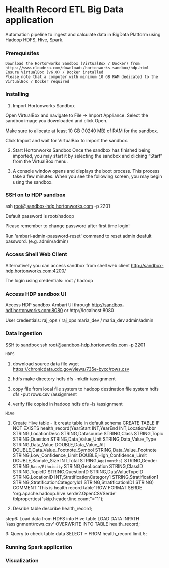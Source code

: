 # Health Record ETL Big Data application

Automation pipeline to ingest and calculate data in BigData Platform using Hadoop HDFS, Hive, Spark.

### Prerequisites

```
Download the Hortonworks Sandbox (VirtualBox / Docker) from 
https://www.cloudera.com/downloads/hortonworks-sandbox/hdp.html
Ensure VirtualBox (v6.0) / Docker installed
Please note that a computer with minimum 10 GB RAM dedicated to the VirtualBox / Docker required
```

### Installing

1. Import Hortonworks Sandbox

Open VirtualBox and navigate to File -> Import Appliance. Select the sandbox image you downloaded and click Open.

Make sure to allocate at least 10 GB (10240 MB) of RAM for the sandbox.

Click Import and wait for VirtualBox to import the sandbox.

2. Start Hortonworks Sandbox
Once the sandbox has finished being imported, you may start it by selecting the sandbox and clicking “Start” from the VirtualBox menu.

3. A console window opens and displays the boot process. This process take a few minutes. When you see the following screen, you may begin using the sandbox.

### SSH on to HDP sandbox
ssh root@sandbox-hdp.hortonworks.com -p 2201

Default password is root/hadoop

Please remember to change password after first time login!

Run 'ambari-admin-password-reset' command to reset admin deafult password. (e.g. admin/admin)

### Access Shell Web Client

Alternatively you can access sandbox from shell web client
http://sandbox-hdp.hortonworks.com:4200/ 

The login using credentials: root / hadoop

### Access HDP sandbox UI 

Access HDP sandbox Ambari UI through http://sandbox-hdf.hortonworks.com:8080 or http://localhost:8080

User credentials:
raj_ops / raj_ops
maria_dev / maria_dev
admin/admin

### Data Ingestion

SSH to sandbox
ssh root@sandbox-hdp.hortonworks.com -p 2201

```
HDFS
```

1. download source data file
wget https://chronicdata.cdc.gov/views/735e-byxc/rows.csv

2. hdfs make directory
hdfs dfs -mkdir /assignment

3. copy file from local file system to hadoop destination file system
hdfs dfs -put rows.csv /assignment

4. verify file copied in hadoop
hdfs dfs -ls /assignment

```
Hive
```

1. Create Hive table - It create table in default schema
CREATE TABLE IF NOT EXISTS health_record(YearStart INT,YearEnd INT,LocationAbbr STRING,LocationDesc STRING,Datasource STRING,Class STRING,Topic STRING,Question STRING,Data_Value_Unit STRING,Data_Value_Type STRING,Data_Value DOUBLE,Data_Value_Alt DOUBLE,Data_Value_Footnote_Symbol STRING,Data_Value_Footnote STRING,Low_Confidence_Limit DOUBLE,High_Confidence_Limit  DOUBLE,Sample_Size INT,Total STRING,`Age(months)` STRING,Gender STRING,`Race/Ethnicity` STRING,GeoLocation STRING,ClassID STRING,TopicID STRING,QuestionID STRING,DataValueTypeID STRING,LocationID INT,StratificationCategory1 STRING,Stratification1 STRING,StratificationCategoryId1 STRING,StratificationID1 STRING)
COMMENT 'This is health record table'
ROW FORMAT SERDE 'org.apache.hadoop.hive.serde2.OpenCSVSerde'
tblproperties("skip.header.line.count"="1"); 

2. Desribe table
describe health_record;

step6: Load data from HDFS into Hive table 
LOAD DATA INPATH '/assignment/rows.csv' OVERWRITE INTO TABLE health_record;

3: Query to check table data
SELECT * FROM health_record limit 5;


### Running Spark application


### Visualization



